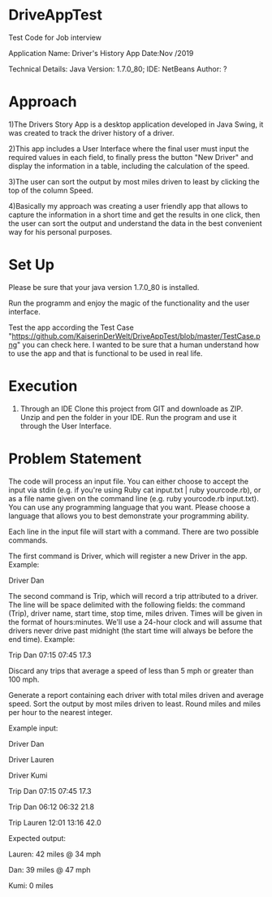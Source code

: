 # DriveAppTest
Test Code for Job interview


Application Name: Driver's History App
Date:Nov /2019

Technical Details:
Java Version: 1.7.0_80;
IDE: NetBeans
Author: ?

# Approach
1)The Drivers Story App is a desktop application developed in Java Swing, it was created to track the driver history of a driver.

2)This app includes a User Interface where the final user must input the required values in each field, to finally press the button "New Driver" and display the information in a table, including the calculation of the speed.

3)The user can sort the output by most miles driven to least by clicking the top of the column Speed.

4)Basically my approach was creating a user friendly app that allows to capture the information in a short time and get the results in one click, then the user can sort the output  and understand the data in the best convenient way for his personal purposes.


# Set Up
Please be sure that your java version  1.7.0_80 is installed.

Run the programm and enjoy the magic of the functionality and the user interface.

Test the app according the Test Case  "https://github.com/KaiserinDerWelt/DriveAppTest/blob/master/TestCase.png" you can check here. I wanted to be sure that a human understand how to use the app and that is functional to be used in real life.

# Execution 

1) Through an IDE
Clone this project from GIT and downloade as ZIP.
Unzip and pen the folder in your IDE.
Run the program and use it through the User Interface.

# Problem Statement

The code will process an input file. You can either choose to accept the input via stdin (e.g. if you're using Ruby cat input.txt | ruby yourcode.rb), or as a file name given on the command line (e.g. ruby yourcode.rb input.txt). You can use any programming language that you want. Please choose a language that allows you to best demonstrate your programming ability.

Each line in the input file will start with a command. There are two possible commands.

The first command is Driver, which will register a new Driver in the app. Example:

Driver Dan

The second command is Trip, which will record a trip attributed to a driver. The line will be space delimited with the following fields: the command (Trip), driver name, start time, stop time, miles driven. Times will be given in the format of hours:minutes. We'll use a 24-hour clock and will assume that drivers never drive past midnight (the start time will always be before the end time). Example:

Trip Dan 07:15 07:45 17.3

Discard any trips that average a speed of less than 5 mph or greater than 100 mph.

Generate a report containing each driver with total miles driven and average speed. Sort the output by most miles driven to least. Round miles and miles per hour to the nearest integer.

Example input:

Driver Dan

Driver Lauren

Driver Kumi

Trip Dan 07:15 07:45 17.3

Trip Dan 06:12 06:32 21.8

Trip Lauren 12:01 13:16 42.0

Expected output:

Lauren: 42 miles @ 34 mph

Dan: 39 miles @ 47 mph

Kumi: 0 miles
